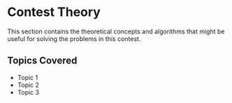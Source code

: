 # Contest Theory

This section contains the theoretical concepts and algorithms that might be useful for solving the problems in this contest.

## Topics Covered

- Topic 1
- Topic 2
- Topic 3
